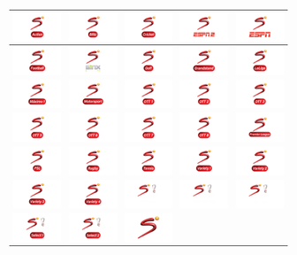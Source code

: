 | ![](https://raw.githubusercontent.com/RevGear/logo/master/International/SuperSport/SuperSport-Action.png) | ![](https://raw.githubusercontent.com/RevGear/logo/master/International/SuperSport/SuperSport-Blitz.png) | ![](https://raw.githubusercontent.com/RevGear/logo/master/International/SuperSport/SuperSport-Cricket.png) | ![](https://raw.githubusercontent.com/RevGear/logo/master/International/SuperSport/SuperSport-ESPN-2.png) | ![](https://raw.githubusercontent.com/RevGear/logo/master/International/SuperSport/SuperSport-ESPN.png) | 
|:---:|:---:|:---:|:---:|:---:| 
| ![](https://raw.githubusercontent.com/RevGear/logo/master/International/SuperSport/SuperSport-Football.png) | ![](https://raw.githubusercontent.com/RevGear/logo/master/International/SuperSport/SuperSport-Ginx.png) | ![](https://raw.githubusercontent.com/RevGear/logo/master/International/SuperSport/SuperSport-Golf.png) | ![](https://raw.githubusercontent.com/RevGear/logo/master/International/SuperSport/SuperSport-Grandstand.png) | ![](https://raw.githubusercontent.com/RevGear/logo/master/International/SuperSport/SuperSport-La-Liga.png) | 
| ![](https://raw.githubusercontent.com/RevGear/logo/master/International/SuperSport/SuperSport-Maximo-1.png) | ![](https://raw.githubusercontent.com/RevGear/logo/master/International/SuperSport/SuperSport-Motorsport.png) | ![](https://raw.githubusercontent.com/RevGear/logo/master/International/SuperSport/SuperSport-OTT-1.png) | ![](https://raw.githubusercontent.com/RevGear/logo/master/International/SuperSport/SuperSport-OTT-2.png) | ![](https://raw.githubusercontent.com/RevGear/logo/master/International/SuperSport/SuperSport-OTT-3.png) | 
| ![](https://raw.githubusercontent.com/RevGear/logo/master/International/SuperSport/SuperSport-OTT-5.png) | ![](https://raw.githubusercontent.com/RevGear/logo/master/International/SuperSport/SuperSport-OTT-6.png) | ![](https://raw.githubusercontent.com/RevGear/logo/master/International/SuperSport/SuperSport-OTT-7.png) | ![](https://raw.githubusercontent.com/RevGear/logo/master/International/SuperSport/SuperSport-OTT-8.png) | ![](https://raw.githubusercontent.com/RevGear/logo/master/International/SuperSport/SuperSport-Premier-League.png) | 
| ![](https://raw.githubusercontent.com/RevGear/logo/master/International/SuperSport/SuperSport-PSL.png) | ![](https://raw.githubusercontent.com/RevGear/logo/master/International/SuperSport/SuperSport-Rugby.png) | ![](https://raw.githubusercontent.com/RevGear/logo/master/International/SuperSport/SuperSport-Tennis.png) | ![](https://raw.githubusercontent.com/RevGear/logo/master/International/SuperSport/SuperSport-Variety-1.png) | ![](https://raw.githubusercontent.com/RevGear/logo/master/International/SuperSport/SuperSport-Variety-2.png) | 
| ![](https://raw.githubusercontent.com/RevGear/logo/master/International/SuperSport/SuperSport-Variety-3.png) | ![](https://raw.githubusercontent.com/RevGear/logo/master/International/SuperSport/SuperSport-Variety-4.png) | ![](https://raw.githubusercontent.com/RevGear/logo/master/International/SuperSport/SuperSport-World-Cup-Central.png) | ![](https://raw.githubusercontent.com/RevGear/logo/master/International/SuperSport/SuperSport-World-Cup-Extra.png) | ![](https://raw.githubusercontent.com/RevGear/logo/master/International/SuperSport/SuperSport-World-Cup-Fan-Zone.png) | 
| ![](https://raw.githubusercontent.com/RevGear/logo/master/International/SuperSport/SuperSport-World-Cup-Select-1.png) | ![](https://raw.githubusercontent.com/RevGear/logo/master/International/SuperSport/SuperSport-World-Cup-Select-2.png) | ![](https://raw.githubusercontent.com/RevGear/logo/master/International/SuperSport/SuperSport.png)  | 
